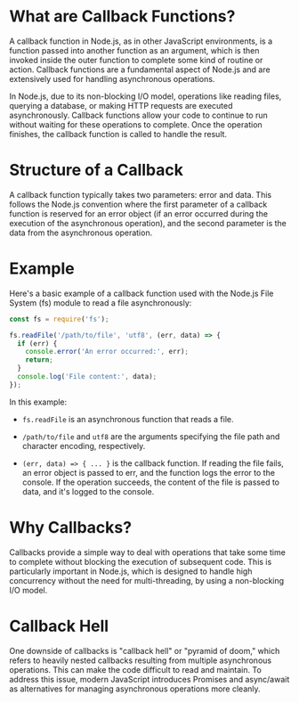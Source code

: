 # What are Callback Functions?

A callback function in Node.js, as in other JavaScript environments, is a function passed into another function as an argument, which is then invoked inside the outer function to complete some kind of routine or action. Callback functions are a fundamental aspect of Node.js and are extensively used for handling asynchronous operations.

In Node.js, due to its non-blocking I/O model, operations like reading files, querying a database, or making HTTP requests are executed asynchronously. Callback functions allow your code to continue to run without waiting for these operations to complete. Once the operation finishes, the callback function is called to handle the result.

# Structure of a Callback

A callback function typically takes two parameters: error and data. This follows the Node.js convention where the first parameter of a callback function is reserved for an error object (if an error occurred during the execution of the asynchronous operation), and the second parameter is the data from the asynchronous operation.

# Example

Here's a basic example of a callback function used with the Node.js File System (fs) module to read a file asynchronously:

```javascript
const fs = require('fs');

fs.readFile('/path/to/file', 'utf8', (err, data) => {
  if (err) {
    console.error('An error occurred:', err);
    return;
  }
  console.log('File content:', data);
});
```

In this example:

* `fs.readFile` is an asynchronous function that reads a file.


* `/path/to/file` and `utf8` are the arguments specifying the file path and character encoding, respectively.


* `(err, data) => { ... }` is the callback function. If reading the file fails, an error object is passed to err, and the function logs the error to the console. If the operation succeeds, the content of the file is passed to data, and it's logged to the console.

# Why Callbacks?

Callbacks provide a simple way to deal with operations that take some time to complete without blocking the execution of subsequent code. This is particularly important in Node.js, which is designed to handle high concurrency without the need for multi-threading, by using a non-blocking I/O model.

# Callback Hell

One downside of callbacks is "callback hell" or "pyramid of doom," which refers to heavily nested callbacks resulting from multiple asynchronous operations. This can make the code difficult to read and maintain. To address this issue, modern JavaScript introduces Promises and async/await as alternatives for managing asynchronous operations more cleanly.